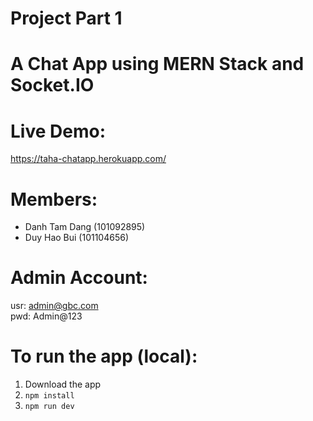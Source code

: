 # Project Part 1

# A Chat App using MERN Stack and Socket.IO
# Live Demo:
https://taha-chatapp.herokuapp.com/ 

# Members:
- Danh Tam Dang (101092895)
- Duy Hao Bui (101104656)

# Admin Account: 
usr: admin@gbc.com  
pwd: Admin@123

# To run the app (local):
1. Download the app
2. `npm install`
3. `npm run dev`
